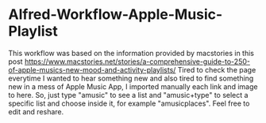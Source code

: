 # Alfred-Workflow-Apple-Music-Playlist
This workflow was based on the information provided by macstories in this post https://www.macstories.net/stories/a-comprehensive-guide-to-250-of-apple-musics-new-mood-and-activity-playlists/  Tired to check the page everytime I wanted to hear something new and also tired to find something new in a mess of Apple Music App, I imported manually each link and image to here.  So, just type "amusic" to see a list and "amusic+type" to select a specific list and choose inside it, for example "amusicplaces".  Feel free to edit and reshare.
